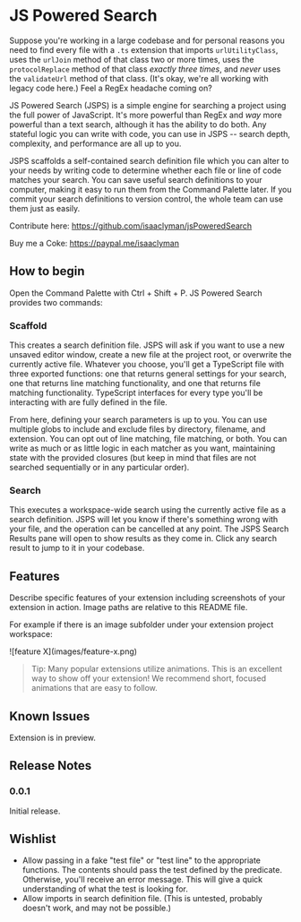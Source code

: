 # JS Powered Search

Suppose you're working in a large codebase and for personal reasons you need to find every file with a `.ts` extension that imports `urlUtilityClass`, uses the `urlJoin` method of that class two or more times, uses the `protocolReplace` method of that class _exactly three times_, and _never_ uses the `validateUrl` method of that class. (It's okay, we're all working with legacy code here.) Feel a RegEx headache coming on?

JS Powered Search (JSPS) is a simple engine for searching a project using the full power of JavaScript. It's more powerful than RegEx and _way_ more powerful than a text search, although it has the ability to do both. Any stateful logic you can write with code, you can use in JSPS -- search depth, complexity, and performance are all up to you.

JSPS scaffolds a self-contained search definition file which you can alter to your needs by writing code to determine whether each file or line of code matches your search. You can save useful search definitions to your computer, making it easy to run them from the Command Palette later. If you commit your search definitions to version control, the whole team can use them just as easily.

Contribute here: https://github.com/isaaclyman/jsPoweredSearch

Buy me a Coke: https://paypal.me/isaaclyman

## How to begin

Open the Command Palette with Ctrl + Shift + P. JS Powered Search provides two commands:

### Scaffold

This creates a search definition file. JSPS will ask if you want to use a new unsaved editor window, create a new file at the project root, or overwrite the currently active file. Whatever you choose, you'll get a TypeScript file with three exported functions: one that returns general settings for your search, one that returns line matching functionality, and one that returns file matching functionality. TypeScript interfaces for every type you'll be interacting with are fully defined in the file.

From here, defining your search parameters is up to you. You can use multiple globs to include and exclude files by directory, filename, and extension. You can opt out of line matching, file matching, or both. You can write as much or as little logic in each matcher as you want, maintaining state with the provided closures (but keep in mind that files are not searched sequentially or in any particular order).

### Search

This executes a workspace-wide search using the currently active file as a search definition. JSPS will let you know if there's something wrong with your file, and the operation can be cancelled at any point. The JSPS Search Results pane will open to show results as they come in. Click any search result to jump to it in your codebase.

## Features

Describe specific features of your extension including screenshots of your extension in action. Image paths are relative to this README file.

For example if there is an image subfolder under your extension project workspace:

\!\[feature X\]\(images/feature-x.png\)

> Tip: Many popular extensions utilize animations. This is an excellent way to show off your extension! We recommend short, focused animations that are easy to follow.

<!-- ## Extension Settings

Include if your extension adds any VS Code settings through the `contributes.configuration` extension point.

For example:

This extension contributes the following settings:

- `myExtension.enable`: enable/disable this extension
- `myExtension.thing`: set to `blah` to do something -->

## Known Issues

Extension is in preview.

## Release Notes

### 0.0.1

Initial release.

## Wishlist

- Allow passing in a fake "test file" or "test line" to the appropriate functions. The contents should pass the test defined by the predicate. Otherwise, you'll receive an error message. This will give a quick understanding of what the test is looking for.
- Allow imports in search definition file. (This is untested, probably doesn't work, and may not be possible.)
